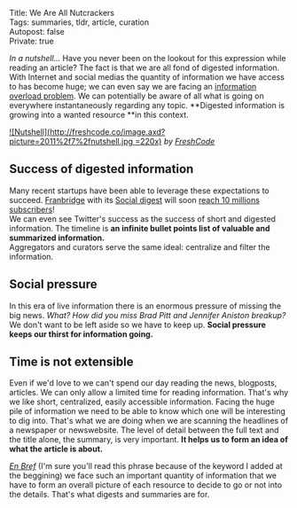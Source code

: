 Title: We Are All Nutcrackers  
Tags: summaries, tldr, article, curation  
Autopost: false   
Private: true   

*In a nutshell...* Have you never been on the lookout for this expression 
while reading an article? The fact is that we are all fond of digested
information. With Internet and social medias the quantity of information
we have access to has become huge; we can even say we are facing an 
[information overload problem](http://needforair.com/information-overload-and-how-to-keep-up-with-5849 "Overload"). 
We can potentially be aware of all what is going on everywhere instantaneously 
regarding any topic. **Digested information is growing into a 
wanted resource **in this context.  

[![Nutshell](http://freshcode.co/image.axd?picture=2011%2f7%2fnutshell.jpg =220x)](http://freshcode.co/post/Nameservers-in-a-Nutshell-Fresh-Insights-7.aspx)
*by [FreshCode](http://freshcode.co/ "Author")*  

## Success of digested information  

Many recent startups have been able to leverage these expectations to
succeed. [Franbridge](http://www.fanbridge.com/ "Fanbridge") with its 
[Social digest](http://www.fanbridge.com/blog/introducing-social-digest "Social Digest") 
will soon [reach 10 millions subscribers](http://pandodaily.com/2012/03/21/as-it-turns-out-fanbridges-most-exciting-product-is-boring-old-email/)!  
We can even see Twitter's success as the success of short and digested
information. The timeline is **an infinite bullet points list of valuable and
summarized information.**  
Aggregators and curators serve the same ideal: centralize and filter the
information. 

## Social pressure  

In this era of live information there is an enormous pressure of missing the big news. 
*What? How did you miss Brad Pitt and Jennifer Aniston breakup?* We
don't want to be left aside so we have to keep up. **Social pressure keeps
our thirst for information going.** 

## Time is not extensible  

Even if we'd love to we can't spend our day reading the news, blogposts,
articles. We can only allow a limited time for reading information.
That's why we like short, centralized, easily accessible information.
Facing the huge pile of information we need to be able to know which one
will be interesting to dig into. That's what we are doing when we are scanning the
headlines of a newspaper or newswebsite. The level of detail 
between the full text and the title alone, the summary, is very important. 
**It helps us to form an idea of what the article is about.**  



*[En Bref](http://www.canalplus.fr/c-divertissement/pid3848-c-bref.html "Bref")* 
(I'm sure you'll read this phrase because of the keyword I added at the
beggining) we face such an important quantity of information that we have to form 
an overall picture of each resource to decide to go or not into the details.
That's what digests and summaries are for. 


